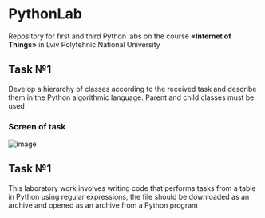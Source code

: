 # PythonLab
Repository for first and third Python labs on the course **«Internet of Things»** in Lviv Polytehnic National University

## Task №1
Develop a hierarchy of classes according to the received task and describe them in the Python algorithmic language.
Parent and child classes must be used

### Screen of task

![image](https://user-images.githubusercontent.com/93161863/182050268-f379a915-fdb0-4623-8405-cd5cf7e87bfc.png)

## Task №1
This laboratory work involves writing code that performs tasks from a table in Python using regular expressions, the file should be downloaded as an archive and opened as an archive from a Python program
